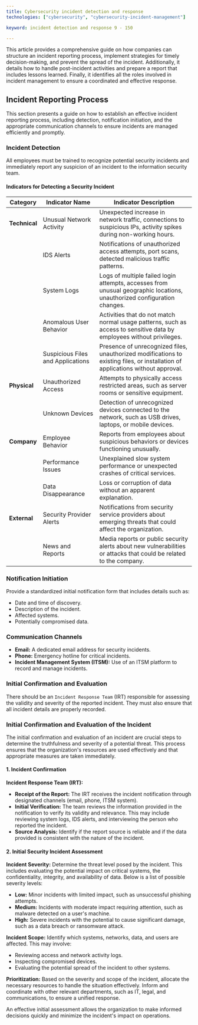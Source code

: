 ```yaml
---
title: Cybersecurity incident detection and response
technologies: ["cybersecurity", "cybersecurity-incident-management"]

keyword: incident detection and response 9 - 150

---
```


This article provides a comprehensive guide on how companies can structure an incident reporting process, implement strategies for timely decision-making, and prevent the spread of the incident. Additionally, it details how to handle post-incident activities and prepare a report that includes lessons learned. Finally, it identifies all the roles involved in incident management to ensure a coordinated and effective response.

## Incident Reporting Process

This section presents a guide on how to establish an effective incident reporting process, including detection, notification initiation, and the appropriate communication channels to ensure incidents are managed efficiently and promptly.

### Incident Detection

All employees must be trained to recognize potential security incidents and immediately report any suspicion of an incident to the information security team.

#### Indicators for Detecting a Security Incident

| **Category**              | **Indicator Name**                  | **Indicator Description**                                                                                                                           |
|---------------------------|-------------------------------------|-----------------------------------------------------------------------------------------------------------------------------------------------------|
| **Technical**             | Unusual Network Activity            | Unexpected increase in network traffic, connections to suspicious IPs, activity spikes during non-working hours.                                     |
|                           | IDS Alerts                          | Notifications of unauthorized access attempts, port scans, detected malicious traffic patterns.                                                      |
|                           | System Logs                         | Logs of multiple failed login attempts, accesses from unusual geographic locations, unauthorized configuration changes.                               |
|                           | Anomalous User Behavior             | Activities that do not match normal usage patterns, such as access to sensitive data by employees without privileges.                                |
|                           | Suspicious Files and Applications   | Presence of unrecognized files, unauthorized modifications to existing files, or installation of applications without approval.                      |
| **Physical**              | Unauthorized Access                 | Attempts to physically access restricted areas, such as server rooms or sensitive equipment.                                                          |
|                           | Unknown Devices                     | Detection of unrecognized devices connected to the network, such as USB drives, laptops, or mobile devices.                                           |
| **Company**               | Employee Behavior                   | Reports from employees about suspicious behaviors or devices functioning unusually.                                                                  |
|                           | Performance Issues                  | Unexplained slow system performance or unexpected crashes of critical services.                                                                      |
|                           | Data Disappearance                  | Loss or corruption of data without an apparent explanation.                                                                                          |
| **External**              | Security Provider Alerts            | Notifications from security service providers about emerging threats that could affect the organization.                                              |
|                           | News and Reports                    | Media reports or public security alerts about new vulnerabilities or attacks that could be related to the company.                                    |

### Notification Initiation

Provide a standardized initial notification form that includes details such as:

- Date and time of discovery.
- Description of the incident.
- Affected systems.
- Potentially compromised data.

### Communication Channels

- **Email:** A dedicated email address for security incidents.
- **Phone:** Emergency hotline for critical incidents.
- **Incident Management System (ITSM):** Use of an ITSM platform to record and manage incidents.

### Initial Confirmation and Evaluation

There should be an `Incident Response Team` (IRT) responsible for assessing the validity and severity of the reported incident. They must also ensure that all incident details are properly recorded.

### Initial Confirmation and Evaluation of the Incident

The initial confirmation and evaluation of an incident are crucial steps to determine the truthfulness and severity of a potential threat. This process ensures that the organization's resources are used effectively and that appropriate measures are taken immediately.

#### 1. Incident Confirmation

**Incident Response Team (IRT):**
- **Receipt of the Report:** The IRT receives the incident notification through designated channels (email, phone, ITSM system).
- **Initial Verification:** The team reviews the information provided in the notification to verify its validity and relevance. This may include reviewing system logs, IDS alerts, and interviewing the person who reported the incident.
- **Source Analysis:** Identify if the report source is reliable and if the data provided is consistent with the nature of the incident.

#### 2. Initial Security Incident Assessment

**Incident Severity:** Determine the threat level posed by the incident. This includes evaluating the potential impact on critical systems, the confidentiality, integrity, and availability of data. Below is a list of possible severity levels:

- **Low:** Minor incidents with limited impact, such as unsuccessful phishing attempts.
- **Medium:** Incidents with moderate impact requiring attention, such as malware detected on a user's machine.
- **High:** Severe incidents with the potential to cause significant damage, such as a data breach or ransomware attack.

**Incident Scope:** Identify which systems, networks, data, and users are affected. This may involve:
- Reviewing access and network activity logs.
- Inspecting compromised devices.
- Evaluating the potential spread of the incident to other systems.

**Prioritization:** Based on the severity and scope of the incident, allocate the necessary resources to handle the situation effectively. Inform and coordinate with other relevant departments, such as IT, legal, and communications, to ensure a unified response.

An effective initial assessment allows the organization to make informed decisions quickly and minimize the incident's impact on operations.
